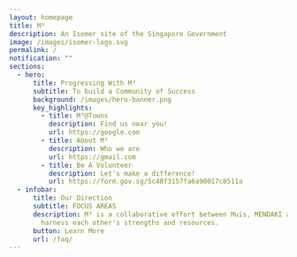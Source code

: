 ```yaml
---
layout: homepage
title: M³
description: An Isomer site of the Singapore Government
image: /images/isomer-logo.svg
permalink: /
notification: ""
sections:
  - hero:
      title: Progressing With M³
      subtitle: To build a Community of Success
      background: /images/hero-banner.png
      key_highlights:
        - title: M³@Towns
          description: Find us near you!
          url: https://google.com
        - title: About M³
          description: Who we are
          url: https://gmail.com
        - title: Be A Volunteer
          description: Let's make a difference!
          url: https://form.gov.sg/5c48f3157fa6a90017c8511a
  - infobar:
      title: Our Direction
      subtitle: FOCUS AREAS
      description: M³ is a collaborative effort between Muis, MENDAKI and MESRA to
        harness each other's strengths and resources.
      button: Learn More
      url: /faq/
---
```

